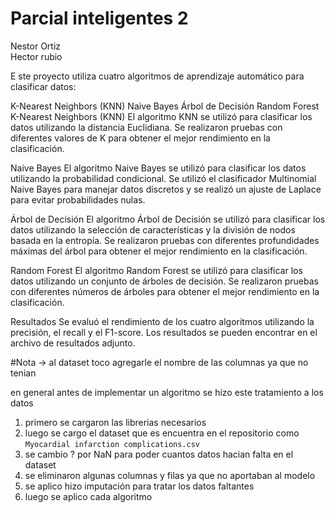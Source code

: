 
# Parcial inteligentes 2 

Nestor Ortiz
<br/>
Hector rubio

E
ste proyecto utiliza cuatro algoritmos de aprendizaje automático para clasificar datos:

K-Nearest Neighbors (KNN)
Naive Bayes
Árbol de Decisión
Random Forest
K-Nearest Neighbors (KNN)
El algoritmo KNN se utilizó para clasificar los datos utilizando la distancia Euclidiana. Se realizaron pruebas con diferentes valores de K para obtener el mejor rendimiento en la clasificación.

Naive Bayes
El algoritmo Naive Bayes se utilizó para clasificar los datos utilizando la probabilidad condicional. Se utilizó el clasificador Multinomial Naive Bayes para manejar datos discretos y se realizó un ajuste de Laplace para evitar probabilidades nulas.

Árbol de Decisión
El algoritmo Árbol de Decisión se utilizó para clasificar los datos utilizando la selección de características y la división de nodos basada en la entropía. Se realizaron pruebas con diferentes profundidades máximas del árbol para obtener el mejor rendimiento en la clasificación.

Random Forest
El algoritmo Random Forest se utilizó para clasificar los datos utilizando un conjunto de árboles de decisión. Se realizaron pruebas con diferentes números de árboles para obtener el mejor rendimiento en la clasificación.

Resultados
Se evaluó el rendimiento de los cuatro algoritmos utilizando la precisión, el recall y el F1-score. Los resultados se pueden encontrar en el archivo de resultados adjunto.


#Nota  -> al dataset toco agregarle el nombre de las columnas ya que no tenian 

en general antes de implementar un algoritmo se hizo este tratamiento a los datos 
1. primero se cargaron las librerias necesarios 
1. luego se cargo el dataset que es encuentra en el repositorio como  ```Myocardial infarction complications.csv```
1. se cambio ? por NaN para poder cuantos datos hacian falta en el dataset
1. se eliminaron algunas columnas y filas ya que no aportaban al modelo
1. se aplico hizo imputación para tratar los datos faltantes
1. luego se aplico cada algoritmo
